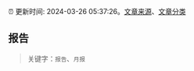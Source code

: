 :alarm_clock: 更新时间: 2024-03-26 05:37:26。[文章来源](/README.md)、[文章分类](/TAGS.md)

## 报告


> 关键字：`报告`、`月报`



